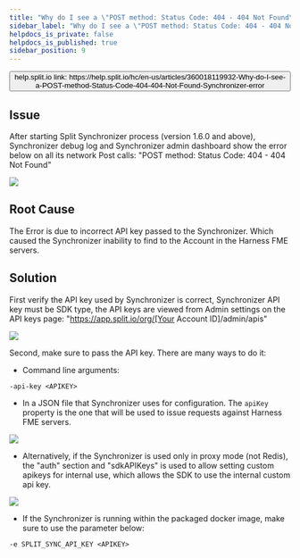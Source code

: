 ```yaml
---
title: "Why do I see a \"POST method: Status Code: 404 - 404 Not Found\" Synchronizer error?"
sidebar_label: "Why do I see a \"POST method: Status Code: 404 - 404 Not Found\" Synchronizer error?"
helpdocs_is_private: false
helpdocs_is_published: true
sidebar_position: 9
---
```


<p>
  <button style={{borderRadius:'8px', border:'1px', fontFamily:'Courier New', fontWeight:'800', textAlign:'left'}}> help.split.io link: https://help.split.io/hc/en-us/articles/360018119932-Why-do-I-see-a-POST-method-Status-Code-404-404-Not-Found-Synchronizer-error </button>
</p>

## Issue

After starting Split Synchronizer process (version 1.6.0 and above), Synchronizer debug log and Synchronizer admin dashboard show the error below on all its network Post calls:
"POST method: Status Code: 404 - 404 Not Found"

![](https://help.split.io/hc/article_attachments/360013690471)

## Root Cause

The Error is due to incorrect API key passed to the Synchronizer. Which caused the Synchronizer inability to find to the Account in the Harness FME servers.

## Solution

First verify the API key used by Synchronizer is correct, Synchronizer API key must be SDK type, the API keys are viewed from Admin settings on the API keys page:
"https://app.split.io/org/[Your Account ID]/admin/apis"

![](https://help.split.io/hc/article_attachments/360013671012)

Second, make sure to pass the API key. There are many ways to do it:

* Command line arguments:
```
-api-key <APIKEY>
```

* In a JSON file that Synchronizer uses for configuration. The `apiKey` property is the one that will be used to issue requests against Harness FME servers.

![](https://help.split.io/hc/article_attachments/360013671132)

* Alternatively, if the Synchronizer is used only in proxy mode (not Redis), the "auth" section and "sdkAPIKeys" is used to allow setting custom apikeys for internal use, which allows the SDK to use the internal custom api key.

![](https://help.split.io/hc/article_attachments/360013671492)

* If the Synchronizer is running within the packaged docker image, make sure to use the parameter below:
```
-e SPLIT_SYNC_API_KEY <APIKEY>
```